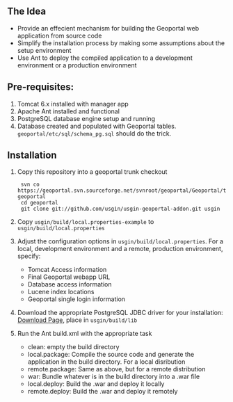 ## The Idea
- Provide an effecient mechanism for building the Geoportal web application from source code
- Simplify the installation process by making some assumptions about the setup environment
- Use Ant to deploy the compiled application to a development environment or a production environment

## Pre-requisites:
1. Tomcat 6.x installed with manager app
2. Apache Ant installed and functional
3. PostgreSQL database engine setup and running
4. Database created and populated with Geoportal tables. `geoportal/etc/sql/schema_pg.sql` should do the trick.


## Installation
1. Copy this repository into a geoportal trunk checkout

		svn co https://geoportal.svn.sourceforge.net/svnroot/geoportal/Geoportal/trunk geoportal
		cd geoportal
		git clone git://github.com/usgin/usgin-geoportal-addon.git usgin
	
2. Copy `usgin/build/local.properties-example` to `usgin/build/local.properties`
3. Adjust the configuration options in `usgin/build/local.properties`. For a local, development environment and a remote, production environment, specify:
	- Tomcat Access information
	- Final Geoportal webapp URL
	- Database access information
	- Lucene index locations
	- Geoportal single login information
4. Download the appropriate PostgreSQL JDBC driver for your installation: [Download Page](http://jdbc.postgresql.org/download.html), place in `usgin/build/lib`
5. Run the Ant build.xml with the appropriate task
	- clean: empty the build directory
	- local.package: Compile the source code and generate the application in the build directory. For a local disribution
	- remote.package: Same as above, but for a remote distribution
	- war: Bundle whatever is in the build directory into a .war file
	- local.deploy: Build the .war and deploy it locally
	- remote.deploy: Build the .war and deploy it remotely